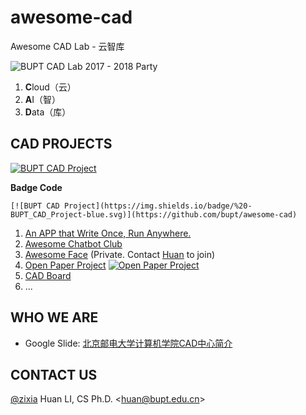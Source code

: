 # awesome-cad

Awesome CAD Lab - 云智库

![BUPT CAD Lab 2017 - 2018 Party](https://bupt.github.io/cad/images/bupt-cad-2017-2018-hd.jpg)

1. **C**loud（云）
1. **A**I（智）
1. **D**ata（库）

## CAD PROJECTS

[![BUPT CAD Project](https://img.shields.io/badge/%20-BUPT_CAD_Project-blue.svg)](https://github.com/bupt/cad)

**Badge Code**
```
[![BUPT CAD Project](https://img.shields.io/badge/%20-BUPT_CAD_Project-blue.svg)](https://github.com/bupt/awesome-cad)
```

1. [An APP that Write Once, Run Anywhere.](https://github.com/bupt/wora-app)
1. [Awesome Chatbot Club](https://github.com/bupt/awesome-chatbot)
1. [Awesome Face](https://github.com/BUPT/awesome-face) (Private. Contact [Huan](https://github.com/zixia) to join)
1. [Open Paper Project](https://github.com/BUPT/open-paper-project) [![Open Paper Project](https://img.shields.io/badge/%20-Open%20Paper%20Project-brightgreen.svg)](https://github.com/BUPT/open-paper-project)
1. [CAD Board](https://github.com/bupt/cad-board)
1. ...

## WHO WE ARE

- Google Slide: [北京邮电大学计算机学院CAD中心简介](https://docs.google.com/presentation/d/1Mbel5oLbIjROtb6a6gXKmD_poBUESt6bKUQ7E8PK7OQ/edit?usp=sharing)

## CONTACT US

[@zixia](https://github.com/zixia) Huan LI, CS Ph.D. \<huan@bupt.edu.cn\>

